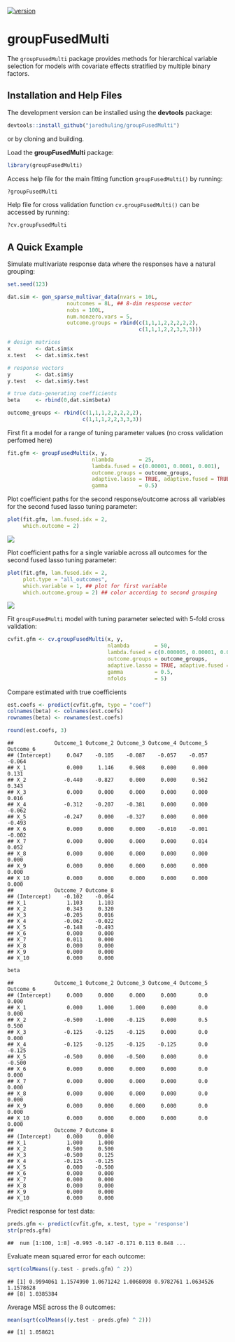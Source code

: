 
[![version](http://www.r-pkg.org/badges/version/groupFusedMulti)](https://cran.r-project.org/package=groupFusedMulti)
<!-- [![Build Status](https://travis-ci.org/jaredhuling/vennLasso.svg?branch=master)](https://travis-ci.org/jaredhuling/groupFusedMulti) -->

# groupFusedMulti

The `groupFusedMulti` package provides methods for hierarchical variable
selection for models with covariate effects stratified by multiple
binary factors.

## Installation and Help Files

<!-- The `groupFusedMulti` package can be installed from CRAN using: -->
<!-- ```{r, eval = FALSE} -->
<!-- install.packages("groupFusedMulti") -->
<!-- ``` -->

The development version can be installed using the **devtools** package:

``` r
devtools::install_github("jaredhuling/groupFusedMulti")
```

or by cloning and building.

Load the **groupFusedMulti** package:

``` r
library(groupFusedMulti)
```

Access help file for the main fitting function `groupFusedMulti()` by
running:

``` r
?groupFusedMulti
```

Help file for cross validation function `cv.groupFusedMulti()` can be
accessed by running:

``` r
?cv.groupFusedMulti
```

## A Quick Example

Simulate multivariate response data where the responses have a natural
grouping:

``` r
set.seed(123)

dat.sim <- gen_sparse_multivar_data(nvars = 10L,
                   noutcomes = 8L, ## 8-dim response vector
                   nobs = 100L,
                   num.nonzero.vars = 5,
                   outcome.groups = rbind(c(1,1,1,2,2,2,2,2),
                                          c(1,1,1,2,2,3,3,3)))

# design matrices
x        <- dat.sim$x
x.test   <- dat.sim$x.test

# response vectors
y        <- dat.sim$y
y.test   <- dat.sim$y.test

# true data-generating coefficients
beta     <- rbind(0,dat.sim$beta)

outcome_groups <- rbind(c(1,1,1,2,2,2,2,2),
                        c(1,1,1,2,2,3,3,3))
```

First fit a model for a range of tuning parameter values (no cross
validation perfomed here)

``` r
fit.gfm <- groupFusedMulti(x, y,
                           nlambda        = 25,
                           lambda.fused = c(0.00001, 0.0001, 0.001),
                           outcome.groups = outcome_groups,
                           adaptive.lasso = TRUE, adaptive.fused = TRUE,
                           gamma          = 0.5)
```

Plot coefficient paths for the second response/outcome across all
variables for the second fused lasso tuning parameter:

``` r
plot(fit.gfm, lam.fused.idx = 2,
     which.outcome = 2)
```

![](README_files/figure-gfm/unnamed-chunk-7-1.png)<!-- -->

Plot coefficient paths for a single variable across all outcomes for the
second fused lasso tuning parameter:

``` r
plot(fit.gfm, lam.fused.idx = 2,
     plot.type = "all_outcomes",
     which.variable = 1, ## plot for first variable
     which.outcome.group = 2) ## color according to second grouping
```

![](README_files/figure-gfm/unnamed-chunk-8-1.png)<!-- -->

Fit `groupFusedMulti` model with tuning parameter selected with 5-fold
cross validation:

``` r
cvfit.gfm <- cv.groupFusedMulti(x, y,
                                nlambda        = 50,
                                lambda.fused = c(0.000005, 0.00001, 0.000025, 0.00005, 0.0001),
                                outcome.groups = outcome_groups,
                                adaptive.lasso = TRUE, adaptive.fused = TRUE,
                                gamma          = 0.5,
                                nfolds         = 5)
```

Compare estimated with true coefficients

``` r
est.coefs <- predict(cvfit.gfm, type = "coef")
colnames(beta) <- colnames(est.coefs)
rownames(beta) <- rownames(est.coefs)

round(est.coefs, 3)
```

    ##             Outcome_1 Outcome_2 Outcome_3 Outcome_4 Outcome_5 Outcome_6
    ## (Intercept)     0.047    -0.105    -0.087    -0.057    -0.057    -0.064
    ## X_1             0.000     1.146     0.908     0.000     0.000     0.131
    ## X_2            -0.440    -0.827     0.000     0.000     0.562     0.343
    ## X_3             0.000     0.000     0.000     0.000     0.000     0.016
    ## X_4            -0.312    -0.207    -0.381     0.000     0.000    -0.062
    ## X_5            -0.247     0.000    -0.327     0.000     0.000    -0.493
    ## X_6             0.000     0.000     0.000    -0.010    -0.001    -0.002
    ## X_7             0.000     0.000     0.000     0.000     0.014     0.052
    ## X_8             0.000     0.000     0.000     0.000     0.000     0.000
    ## X_9             0.000     0.000     0.000     0.000     0.000     0.000
    ## X_10            0.000     0.000     0.000     0.000     0.000     0.000
    ##             Outcome_7 Outcome_8
    ## (Intercept)    -0.102    -0.064
    ## X_1             1.103     1.103
    ## X_2             0.343     0.320
    ## X_3            -0.205     0.016
    ## X_4            -0.062    -0.022
    ## X_5            -0.148    -0.493
    ## X_6             0.000     0.000
    ## X_7             0.011     0.000
    ## X_8             0.000     0.000
    ## X_9             0.000     0.000
    ## X_10            0.000     0.000

``` r
beta
```

    ##             Outcome_1 Outcome_2 Outcome_3 Outcome_4 Outcome_5 Outcome_6
    ## (Intercept)     0.000     0.000     0.000     0.000       0.0     0.000
    ## X_1             0.000     1.000     1.000     0.000       0.0     0.000
    ## X_2            -0.500    -1.000    -0.125     0.000       0.5     0.500
    ## X_3            -0.125    -0.125    -0.125     0.000       0.0     0.000
    ## X_4            -0.125    -0.125    -0.125    -0.125       0.0    -0.125
    ## X_5            -0.500     0.000    -0.500     0.000       0.0    -0.500
    ## X_6             0.000     0.000     0.000     0.000       0.0     0.000
    ## X_7             0.000     0.000     0.000     0.000       0.0     0.000
    ## X_8             0.000     0.000     0.000     0.000       0.0     0.000
    ## X_9             0.000     0.000     0.000     0.000       0.0     0.000
    ## X_10            0.000     0.000     0.000     0.000       0.0     0.000
    ##             Outcome_7 Outcome_8
    ## (Intercept)     0.000     0.000
    ## X_1             1.000     1.000
    ## X_2             0.500     0.500
    ## X_3            -0.500     0.125
    ## X_4            -0.125    -0.125
    ## X_5             0.000    -0.500
    ## X_6             0.000     0.000
    ## X_7             0.000     0.000
    ## X_8             0.000     0.000
    ## X_9             0.000     0.000
    ## X_10            0.000     0.000

Predict response for test data:

``` r
preds.gfm <- predict(cvfit.gfm, x.test, type = 'response')
str(preds.gfm)
```

    ##  num [1:100, 1:8] -0.993 -0.147 -0.171 0.113 0.848 ...

Evaluate mean squared error for each outcome:

``` r
sqrt(colMeans((y.test - preds.gfm) ^ 2))
```

    ## [1] 0.9994061 1.1574990 1.0671242 1.0068098 0.9782761 1.0634526 1.1578628
    ## [8] 1.0385384

Average MSE across the 8 outcomes:

``` r
mean(sqrt(colMeans((y.test - preds.gfm) ^ 2)))
```

    ## [1] 1.058621
